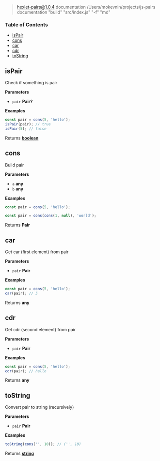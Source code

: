
> hexlet-pairs@1.0.4 documentation /Users/mokevnin/projects/js-pairs
> documentation "build" "src/index.js" "-f" "md"

<!-- Generated by documentation.js. Update this documentation by updating the source code. -->

### Table of Contents

-   [isPair](#ispair)
-   [cons](#cons)
-   [car](#car)
-   [cdr](#cdr)
-   [toString](#tostring)

## isPair

Check if something is pair

**Parameters**

-   `pair` **Pair?** 

**Examples**

```javascript
const pair = cons(5, 'hello');
isPair(pair); // true
isPair(5); // false
```

Returns **[boolean](https://developer.mozilla.org/en-US/docs/Web/JavaScript/Reference/Global_Objects/Boolean)** 

## cons

Build pair

**Parameters**

-   `a` **any** 
-   `b` **any** 

**Examples**

```javascript
const pair = cons(5, 'hello');
```

```javascript
const pair = cons(cons(1, null), 'world');
```

Returns **Pair** 

## car

Get car (first element) from pair

**Parameters**

-   `pair` **Pair** 

**Examples**

```javascript
const pair = cons(5, 'hello');
car(pair); // 5
```

Returns **any** 

## cdr

Get cdr (second element) from pair

**Parameters**

-   `pair` **Pair** 

**Examples**

```javascript
const pair = cons(5, 'hello');
cdr(pair); // hello
```

Returns **any** 

## toString

Convert pair to string (recursively)

**Parameters**

-   `pair` **Pair** 

**Examples**

```javascript
toString(cons('', 10)); // ('', 10)
```

Returns **[string](https://developer.mozilla.org/en-US/docs/Web/JavaScript/Reference/Global_Objects/String)** 
